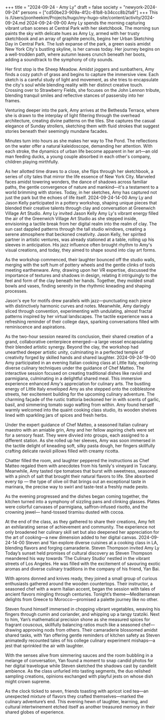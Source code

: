 +++
title = "2024-09-24 - Amy Ly"
draft = false
society = "newyork-2024-09-24"
persons = ["cd50be23-909a-4f2c-81b8-b34ccc8b2fa8"]
+++
This is /Users/joonheekim/Projects/hugo/my-hugo-site/content/activity/2024-09-24.md
2024-09-24-09-00
Amy Ly spends the morning capturing vibrant urban scenes at Central Park with her sketchbook.
The morning sun paints the sky with delicate hues as Amy Ly, armed with her trusty sketchbook and an array of graphite pencils, begins her Urban Sketching Day in Central Park. The lush expanse of the park, a green oasis amidst New York City's bustling skyline, is her canvas today. Her journey begins on a well-trodden path, where autumn leaves crunch beneath her boots, adding a soundtrack to the symphony of city sounds.

Her first stop is the Sheep Meadow. Amidst joggers and sunbathers, Amy finds a cozy patch of grass and begins to capture the immersive view. Each sketch is a careful study of light and movement, as she tries to encapsulate the city's soul while blending reality with her distinct creative touch. Crossing over to Strawberry Fields, she focuses on the John Lennon tribute, blending tranquil smiles and reflective stances of passersby into her frames. 

Venturing deeper into the park, Amy arrives at the Bethesda Terrace, where she is drawn to the interplay of light filtering through the overhead architecture, creating divine patterns on the tiles. She captures the casual elegance of Sunday strollers, sketching them with fluid strokes that suggest stories beneath their seemingly mundane facades. 

Minutes turn into hours as she makes her way to The Pond. The reflections on the water offer a natural kaleidoscope, demanding her attention. With each stroke, the dynamics of urban life become apparent in her art—an old man feeding ducks, a young couple absorbed in each other's company, children playing mirthfully.

As her allotted time draws to a close, she flips through her sketchbook, a series of city tales that mirror the life essence of New York City. Marveled faces amidst towering wonders, the dance of shadows across familiar paths, the gentle convergence of nature and mankind—it's a testament to a world brimming with stories. Today, in her sketches, Amy has captured not just the park but the echoes of life itself.
2024-09-24-14-00
Amy Ly and Jason Kelly participated in a pottery workshop, shaping unique pieces that blended their creative talents through clay and conversation at Greenwich Village Art Studio.
Amy Ly invited Jason Kelly
Amy Ly's vibrant energy filled the air of the Greenwich Village Art Studio as she stepped inside, envisioning a tactile break from her digital realm into the realm of clay. The sun cast dappled patterns through the tall studio windows, creating a serene atmosphere that beckoned creativity. Jason Kelly, her spirited partner in artistic ventures, was already stationed at a table, rolling up his sleeves in anticipation. His jazz influence often brought rhythm to Amy's visual creations, and today, they aimed to shape sound into clay art forms. 

As the workshop commenced, their laughter bounced off the studio walls, merging with the soft hum of pottery wheels and the gentle clinks of tools meeting earthenware. Amy, drawing upon her VR expertise, discussed the importance of textures and shadows in design, relating it intriguingly to the feel and form of the clay beneath her hands. Together, they molded small bowls and vases, finding serenity in the rhythmic kneading and shaping processes.

Jason's eye for motifs drew parallels with jazz—punctuating each piece with distinctively harmonic curves and notes. Meanwhile, Amy daringly sliced through convention, experimenting with undulating, almost fractal patterns inspired by her virtual landscapes. The tactile experience was a refreshing reminder of their college days, sparking conversations filled with reminiscence and aspirations.

As the two-hour session neared its conclusion, their shared creation of a grand, collaborative centerpiece emerged—a large vessel encapsulating their blended artistic synergy. Beyond the clay, the workshop had unearthed deeper artistic unity, culminating in a perfected temple of creativity forged by skilled hands and shared laughter.
2024-09-24-19-00
Amy participated in an evening Italian cooking class at Little Italy, exploring diverse culinary techniques under the guidance of Chef Matteo. The interactive session focused on creating traditional dishes like ravioli and parmigiana, culminating in a delightful shared meal. This immersive experience enhanced Amy's appreciation for culinary arts.
The bustling energy of Little Italy enveloped Amy as she stepped onto the cobblestone streets, her excitement building for the upcoming culinary adventure. The charming façade of the rustic trattoria beckoned her in with scents of garlic, basil, and simmering tomato sugo wafting from within. Amy found herself warmly welcomed into the quaint cooking class studio, its wooden shelves lined with sparkling jars of spices and fresh herbs. 

Under the expert guidance of Chef Matteo, a seasoned Italian culinary maestro with an amiable grin, Amy and her fellow aspiring chefs were set for a sensory feast. They were divvied into groups, each assigned to a different station. As she rolled up her sleeves, Amy was soon immersed in the tactile delight of kneading soft, silky pasta dough, her fingers skillfully crafting delicate ravioli pillows filled with creamy ricotta. 

Chatter filled the room, and laughter peppered the instructions as Chef Matteo regaled them with anecdotes from his family's vineyard in Tuscany. Meanwhile, Amy tasted ripe tomatoes that burst with sweetness, seasoned with a pinch of salt that brought their natural flavors to life. She absorbed every tip — the type of olive oil that brings out an exceptional taste in marinara, the precise way to swirl and taste-test a freshly made pesto. 

As the evening progressed and the dishes began coming together, the kitchen turned into a symphony of sizzling pans and clinking glasses. Plates were colorful canvases of parmigiana, saffron-infused risotto, and the crowning jewel— hand-tossed tiramisu dusted with cocoa.

At the end of the class, as they gathered to share their creations, Amy felt an exhilarating sense of achievement and community. The experience not only broadened her culinary skill set but also deepened her appreciation for the art of cooking—a new dimension added to her digital canvas.
2024-09-24-14-00
Steven and Yan explore diverse cuisines at a cooking class in LA, blending flavors and forging camaraderie.
Steven Thompson invited Amy Ly
Today’s sunset held promises of cultural discovery as Steven Thompson meandered his way towards ‘The Culinary Studio’ nestled in the vibrant streets of Los Angeles. He was filled with the excitement of savouring exotic aromas and diverse culinary traditions in the company of his friend, Yan Bai. 

With aprons donned and knives ready, they joined a small group of curious enthusiasts gathered around the wooden countertops. Their instructor, a seasoned chef with a warm Italian accent, began the session with tales of ancient flavors mingling through centuries. Tonight’s theme—Mediterranean delights from Greece to Morocco—promised a palette journey like no other.

Steven found himself immersed in chopping vibrant vegetables, weaving his fingers through cumin and coriander, and whipping up a tangy tzatziki. Next to him, Yan’s mathematical precision shone as she measured spices for fragrant couscous, skillfully balancing ratios much like a seasoned chef—drawing approving nods from others. Their camaraderie blossomed amidst shared tasks, with Yan offering gentle reminders of kitchen safety as Steven animatedly recounted tales of his college culinary experiment mishaps—a jest that sprinkled the air with laughter.

With the senses alive from simmering sauces and the room bubbling in a melange of conversation, Yan found a moment to snap candid photos for her digital travelogue while Steven sketched the shadows cast by candlelit ambience. As the class unfurled into tasting segments, the duo relished sampling creations, opinions exchanged with playful jests on whose dish might crown supreme. 

As the clock ticked to seven, friends toasting with apricot iced tea—an unexpected mixture of flavors they crafted themselves—marked the culinary adventure’s end. This evening hewn of laughter, learning, and cultural intertwinement etched itself as another treasured memory in their shared globes of experience.
